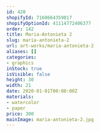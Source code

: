 ```yaml
---
id: 420
shopifyId: 7160664359017
shopifyOptionId: 41114772406377
order: 142
title: Maria-Antonieta 2
slug: maria-antonieta-2
url: art-works/maria-antonieta-2
aliases: []
categories:
- graphics
inStock: true
isVisible: false
height: 30
width: 21
date: 2020-01-01T00:00:00Z
materials:
- watercolor
- paper
price: 300
mainImage: maria-antonieta-2.jpg
---
```

